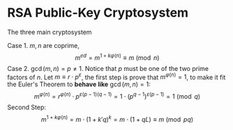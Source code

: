 # RSA Public-Key Cryptosystem

The three main cryptosystem 

Case 1. $m, n$ are coprime,
$$
m^{ed} = m^{1+k\varphi(n)} \equiv m \pmod n
$$
Case 2. $\gcd(m,n) = p \neq 1$. Notice that $p$ must be one of the two prime factors of $n$. Let $m \equiv r\cdot p^{\varepsilon}$, the first step is prove that $m^{\varphi(n)} = 1$, to make it fit the Euler's Theorem to **behave like** $\gcd(m,n) = 1$:
$$
m^{\varphi(n)} = r^{\varphi(n)}\cdot p^{\varepsilon(p-1)(q-1)}
= 1\cdot(p^{q-1})^{\varepsilon(p-1)} = 1 \pmod q
$$
Second Step:
$$
m^{1+k\varphi(n)} = m\cdot(1+k'q)^k = m\cdot(1+qL) \equiv m \pmod {pq}
$$

